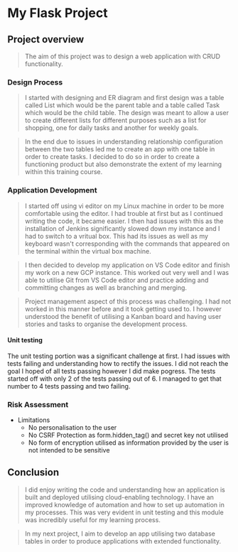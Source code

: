 # My Flask Project

## Project overview

> The aim of this project was to design a web application with CRUD functionality.

### Design Process

> I started with designing and ER diagram and first design was a table called List which would be the parent table and a table called Task which would be the child table. The design was meant to allow a user to create different lists for different purposes such as a list for shopping, one for daily tasks and another for weekly goals.

> In the end due to issues in understanding relationship configuration between the two tables led me to create an app with one table in order to create tasks. I decided to do so in order to create a functioning product but also demonstrate the extent of my learning within this training course. 

### Application Development

> I started off using vi editor on my Linux machine in order to be more comfortable using the editor. I had trouble at first but as I continued writing the code, it became easier. I then had issues with this as the installation of Jenkins significantly slowed down my instance and I had to switch to a vritual box. This had its issues as well as my keyboard wasn't corresponding with the commands that appeared on the terminal within the virtual box machine. 

> I then decided to develop my application on VS Code editor and finish my work on a new GCP instance. This worked out very well and I was able to utilise Git from VS Code editor and practice adding and committing changes as well as branching and merging.

> Project management aspect of this process was challenging. I had not worked in this manner before and it took getting used to. I however understood the benefit of utilising a Kanban board and having user stories and tasks to organise the development process. 

#### Unit testing

The unit testing portion was a significant challenge at first. I had issues with tests failing and understanding how to rectify the issues. I did not reach the goal I hoped of all tests passing however I did make pogress. The tests started off with only 2 of the tests passing out of 6. I managed to get that number to 4 tests passing and two failing.

### Risk Assessment

* Limitations
    * No personalisation to the user
    * No CSRF Protection as form.hidden_tag() and secret key not utilised
    * No form of encryption utilised as information provided by the user is not intended to be sensitive

## Conclusion

> I did enjoy writing the code and understanding how an application is built and deployed utilising cloud-enabling technology. I have an improved knowledge of automation and how to set up automation in my processes. This was very evident in unit testing and this module was incredibly useful for my learning process. 

> In my next project, I aim to develop an app utilising two database tables in order to produce applications with extended functionality. 


